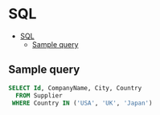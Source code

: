 # SQL

<!--ts-->
* [SQL](sql.md#sql)
   * [Sample query](sql.md#sample-query)

<!-- Added by: runner, at: Wed Jun  2 14:19:48 UTC 2021 -->

<!--te-->

## Sample query

```sql
SELECT Id, CompanyName, City, Country
  FROM Supplier
 WHERE Country IN ('USA', 'UK', 'Japan')
```
